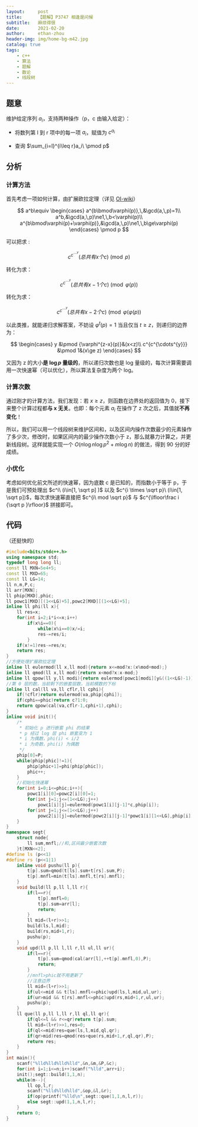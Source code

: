 ```yaml
---
layout:     post
title:      【题解】P3747 相逢是问候
subtitle:   麻烦得很
date:       2021-02-20
author:     ethan-zhou
header-img: img/home-bg-m42.jpg
catalog: true
tags:
    - c++
    - 算法
    - 题解
    - 数论
    - 线段树
---
```

## 题意

维护给定序列 $a_i$，支持两种操作（p，c 由输入给定）：

- 将数列第 l 到 r 项中的每一项 $a_i$，赋值为 $c^{a_i}$

- 查询 $\sum_{i=l}^{i\leq r}a_i\ \pmod p$

<!--more-->

## 分析

### 计算方法

首先考虑一项如何计算，由扩展欧拉定理（详见 [OI-wiki](https://oi-wiki.org/math/fermat/#_5)）

$$
a^b\equiv \begin{cases} a^{b\bmod\varphi(p)},\,&\gcd(a,\,p)=1\\ a^b,&\gcd(a,\,p)\ne1,\,b<\varphi(p)\\ a^{b\bmod\varphi(p)+\varphi(p)},&\gcd(a,\,p)\ne1,\,b\ge\varphi(p) \end{cases} \pmod p
$$

可以把求 :

$$
c^{c^{\cdots^{y}}}(总共有x个c) \pmod p
$$

转化为求：

$$
c^{c^{\cdots^{y}}}(总共有x-1个c) \pmod {\varphi(p)}
$$

转化为求：

$$
c^{c^{\cdots^{y}}}(总共有x-2个c)\pmod {\varphi(\varphi(p)}
$$

以此类推，就能递归求解答案，不妨设 $\varphi ^t (p)=1$ 当且仅当 $t\ge z$，则递归的边界为：

$$
\begin{cases}
y &\pmod {\varphi^{z-x}(p)}&(x<z)\\ 
c^{c^{\cdots^{y}}} &\pmod 1&(x\ge z)
\end{cases}
$$

又因为 z 的大小**是  $\log p$ 量级的**，所以递归次数也是 log 量级的，每次计算需要调用一次快速幂（可以优化），所以算法复杂度为两个 log。

### 计算次数

通过刚才的计算方法，我们发现：若 $x\ge z$，则函数在边界处的返回值为 0，接下来整个计算过程都**与 x 无关**。也即：每个元素 $a_i$ 在操作了 z 次之后，其值就**不再变化**！

所以，我们可以用一个线段树来维护区间和，以及区间内操作次数最少的元素操作了多少次，修改时，如果区间内的最少操作次数小于 z，那么就暴力计算之，并更新线段树。这样就能实现一个 $O(n\log n \log p^2+m\log n)$ 的做法，得到 90 分的好成绩。

### 小优化

考虑如何优化前文所述的快速幂，因为底数 c 是已知的，而指数小于等于 p，于是我们可预处理出 $c^i\ (i\in[1, \sqrt p] )$ 以及 $c^{i \times  \sqrt p}\ (i\in[1, \sqrt p])$，每次求快速幂直接把 $c^{i\ mod \sqrt p}$ 与 $c^{\lfloor\frac i {\sqrt p }\rfloor}$ 拼接即可。



## 代码
（还挺快的）

```cpp
#include<bits/stdc++.h>
using namespace std;
typedef long long ll;
const ll MXN=5e4+5;
const ll MXD=65;
const ll LG=14;
ll n,m,P,c;
ll arr[MXN];
ll phip[MXD],phic;
ll powc1[MXD][(1<<LG)+5],powc2[MXD][(1<<LG)+5];
inline ll phi(ll x){
	ll res=x;
	for(int i=2;i*i<=x;i++)
		if(x%i==0){
			while(x%i==0)x/=i;
			res-=res/i;
		}
	if(x!=1)res-=res/x;
	return res;
}
//方便处理扩展欧拉定理
inline ll eulermod(ll x,ll mod){return x<=mod?x:(x%mod+mod);}
inline ll qmod(ll x,ll mod){return x<mod?x:x-mod;}
inline ll qpow(ll y,ll modi){return eulermod(powc1[modi][y&((1<<LG)-1)]*powc2[modi][y>>LG],phip[modi]);}
//第 0 层的数，当前剩下的嵌套层数，当前模数的下标
inline ll cal(ll va,ll cflr,ll cphi){
	if(!cflr)return eulermod(va,phip[cphi]);
	if(cphi==phic)return c?1:0;
	return qpow(cal(va,cflr-1,cphi+1),cphi);
}
inline void init(){
	/*
	 * 初始化 p 进行嵌套 phi 的结果
	 * p 经过 log 层 phi 嵌套变为 1
	 * i 为偶数，phi(i) < i/2
	 * i 为奇数，phi(i) 为偶数
	 */
	phip[0]=P;
	while(phip[phic]!=1){
		phip[phic+1]=phi(phip[phic]);
		phic++;
	}
	//初始化快速幂
	for(int i=0;i<=phic;i++){
		powc1[i][0]=powc2[i][0]=1;
		for(int j=1;j<=(1<<LG);j++)
			powc1[i][j]=eulermod(powc1[i][j-1]*c,phip[i]);
		for(int j=1;j<=(1<<LG);j++)
			powc2[i][j]=eulermod(powc2[i][j-1]*powc1[i][1<<LG],phip[i]); 
	}
}
namespace segt{
	struct node{
		ll sum,mnfl;//和,区间最少嵌套次数
	}t[MXN<<2];
#define ls (p<<1)
#define rs (p<<1|1)
	inline void pushu(ll p){
		t[p].sum=qmod(t[ls].sum+t[rs].sum,P);
		t[p].mnfl=min(t[ls].mnfl,t[rs].mnfl);
	}
	void build(ll p,ll l,ll r){
		if(l==r){
			t[p].mnfl=0;
			t[p].sum=arr[l];
			return;
		}
		ll mid=(l+r)>>1;
		build(ls,l,mid);
		build(rs,mid+1,r);
		pushu(p);
	}
	void upd(ll p,ll l,ll r,ll ul,ll ur){
		if(l==r){
			t[p].sum=qmod(cal(arr[l],++t[p].mnfl,0),P);
			return;
		}
		//mnfl>phic就不用更新了
		//注意边界
		ll mid=(l+r)>>1;
		if(ul<=mid && t[ls].mnfl<=phic)upd(ls,l,mid,ul,ur);
		if(ur>mid && t[rs].mnfl<=phic)upd(rs,mid+1,r,ul,ur);
		pushu(p);
	}
	ll que(ll p,ll l,ll r,ll ql,ll qr){
		if(ql<=l && r<=qr)return t[p].sum;
		ll mid=(l+r)>>1,res=0;
		if(ql<=mid)res=que(ls,l,mid,ql,qr);
		if(qr>mid)res=qmod(res+que(rs,mid+1,r,ql,qr),P);
		return res;
	}
}
int main(){
	scanf("%lld%lld%lld%lld",&n,&m,&P,&c);
	for(int i=1;i<=n;i++)scanf("%lld",arr+i);
	init();segt::build(1,1,n);
	while(m--){
		ll op,l,r;
		scanf("%lld%lld%lld",&op,&l,&r);
		if(op)printf("%lld\n",segt::que(1,1,n,l,r));
		else segt::upd(1,1,n,l,r);
	}
	return 0;
}
```
